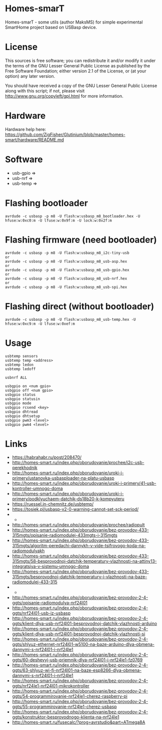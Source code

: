 Homes-smarT
===========

Homes-smarT - some utils (author MaksMS) for simple experimental SmartHome project based on USBasp device.


License
=======

This sources is free software; you can redistribute it and/or modify it under the terms of
the GNU Lesser General Public License as published by the Free Software Foundation;
either version 2.1 of the License, or (at your option) any later version.

You should have received a copy of the GNU Lesser General Public License along with this
script; if not, please visit http://www.gnu.org/copyleft/gpl.html for more information.


Hardware
========

Hardware help here: https://github.com/ZigFisher/Glutinium/blob/master/homes-smart/hardware/README.md


Software
========

* usb-gpio =>
* usb-nrf =>
* usb-temp =>


Flashing bootloader
===================
	
	avrdude -c usbasp -p m8 -U flash:w:usbasp_m8_bootloader.hex -U hfuse:w:0xc0:m -U lfuse:w:0x9f:m -U lock:w:0x2f:m


Flashing firmware (need bootloader)
===================================
	
	avrdude -c usbasp -p m8 -U flash:w:usbasp_m8_i2c-tiny-usb
	or
	avrdude -c usbasp -p m8 -U flash:w:usbasp_m8_usb-asp.hex
	or
	avrdude -c usbasp -p m8 -U flash:w:usbasp_m8_usb-gpio.hex
	or
	avrdude -c usbasp -p m8 -U flash:w:usbasp_m8_usb-nrf.hex
	or
	avrdude -c usbasp -p m8 -U flash:w:usbasp_m8_usb-spi.hex


Flashing direct (without bootloader)
====================================
	
	avrdude -c usbasp -p m8 -U flash:w:usbasp_m8_usb-temp.hex -U hfuse:w:0xc9:m -U lfuse:w:0xef:m


Usage
=====
	
	usbtemp sensors
	usbtemp temp <address>
	usbtemp ledon
	usbtemp ledoff
	
	usbnrf ALL
	
	usbgpio on <num gpio>
	usbgpio off <num gpio>
	usbgpio status
	usbgpio statusin
	usbgpio mode
	usbgpio rcsend <key>
	usbgpio dhtread
	usbgpio dhtsetup
	usbgpio pwm3 <level>
	usbgpio pwm4 <level>


Links
=====

* https://habrahabr.ru/post/208470/
* http://homes-smart.ru/index.php/oborudovanie/prochee/i2c-usb-perekhodnik
* http://homes-smart.ru/index.php/oborudovanie/uroki-i-primery/ustanovka-usbasploader-na-platu-usbasp
* http://homes-smart.ru/index.php/oborudovanie/uroki-i-primery/41-usb-kontroller-umnogo-doma
* http://homes-smart.ru/index.php/oborudovanie/uroki-i-primery/podklyuchaem-datchik-ds18b20-k-kompyuteru
* https://ruessel.in-chemnitz.de/usbtemp/
* https://tosiek.pl/usbasp-v2-0-warning-cannot-set-sck-period/
* -
* http://homes-smart.ru/index.php/oborudovanie/prochee/radiopult
* http://homes-smart.ru/index.php/oborudovanie/bez-provodov-433-315mgts/opisanie-radiomodulej-433mgts-i-315mgts
* http://homes-smart.ru/index.php/oborudovanie/bez-provodov-433-315mgts/algoritm-peredachi-dannykh-v-vide-tsifrovogo-koda-na-radiomodulyakh
* http://homes-smart.ru/index.php/oborudovanie/bez-provodov-433-315mgts/58-besprovodnoj-datchik-temperatury-vlazhnosti-na-attiny13-integratsiya-v-sistemu-umnogo-doma
* http://homes-smart.ru/index.php/oborudovanie/bez-provodov-433-315mgts/besprovodnoj-datchik-temperatury-i-vlazhnosti-na-baze-radiomodulej-433-315
* -
* http://homes-smart.ru/index.php/oborudovanie/bez-provodov-2-4-ggts/opisanie-radiomodulya-nrf24l01
* http://homes-smart.ru/index.php/oborudovanie/bez-provodov-2-4-ggts/nrf24l01-usb-iz-usbasp
* http://homes-smart.ru/index.php/oborudovanie/bez-provodov-2-4-ggts/klient-dlya-usb-nrf24l01-besprovodnoj-datchik-vlazhnosti-arduino
* http://homes-smart.ru/index.php/oborudovanie/bez-provodov-2-4-ggts/klient-dlya-usb-nrf24l01-besprovodnoj-datchik-vlazhnosti-si
* http://homes-smart.ru/index.php/oborudovanie/bez-provodov-2-4-ggts/shlyuz-ethernet-nrf24l01-w5100-na-baze-arduino-dlya-obmena-dannymi-s-nrf24l01-i-nrf24le1
* http://homes-smart.ru/index.php/oborudovanie/bez-provodov-2-4-ggts/60-deshevyj-usb-priemnik-dlya-nrf24l01-i-nrf24le1-fz0769
* http://homes-smart.ru/index.php/oborudovanie/bez-provodov-2-4-ggts/63-shlyuz-wi-fi-nrf24l01-na-baze-esp8266-dlya-obmena-dannymi-s-nrf24l01-i-nrf24le1
* http://homes-smart.ru/index.php/oborudovanie/bez-provodov-2-4-ggts/nrf24le1-nrf24l01-mikrokontroller
* http://homes-smart.ru/index.php/oborudovanie/bez-provodov-2-4-ggts/54-programmirovanie-nrf24le1-cherez-raspberry-pi
* http://homes-smart.ru/index.php/oborudovanie/bez-provodov-2-4-ggts/55-programmirovanie-nrf24le1-cherez-usbasp
* http://homes-smart.ru/index.php/oborudovanie/bez-provodov-2-4-ggts/konstruktor-besprovodnogo-klienta-na-nrf24le1
* http://homes-smart.ru/fusecalc/?prog=avrstudio&part=ATmega8A

